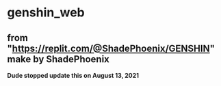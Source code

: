 # genshin_web
## from "https://replit.com/@ShadePhoenix/GENSHIN" make by ShadePhoenix
**Dude stopped update this on August 13, 2021**

